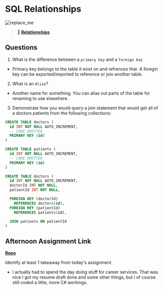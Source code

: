 # SQL Relationships

![replace_me](https://codeworks.blob.core.windows.net/public/assets/img/illustrations/placeholder.svg)

> **📖 [Relationships](https://codeworksacademy.com/fs-student-guide/resources/wk11/02-MySQL-Relationships)**

## Questions

1. What is the difference between a `primary key` and a `foreign key`

- Primary key belongs to the table it exist on and refrences that. A foregin key can be exported/imported to reference or join another table.

2. What is an `Alias`?

- Another name for something. You can alias out parts of the table for renaming to use elsewhere.

3. Demonstrate how you would query a join statement that would get all of a doctors patients from the following collections:

```SQL
CREATE TABLE doctors (
  id INT NOT NULL AUTO_INCREMENT,
  -- CODE OMITTED
  PRIMARY KEY (id)
)

CREATE TABLE patients (
  id INT NOT NULL AUTO_INCREMENT,
  -- CODE OMITTED
  PRIMARY KEY (id)
)

CREATE TABLE doctors (
  id INT NOT NULL AUTO_INCREMENT,
  doctorId INT NOT NULL,
  patientId INT NOT NULL,

  FOREIGN KEY (doctorId)
    REFERENCES doctors(id),
  FOREIGN KEY (patientId)
    REFERENCES patients(id),

  JOIN patients ON patientId
)

```

## Afternoon Assignment Link

**[Repo](https://github.com/HawkesJ02/checkpoint07)**

Identify at least 1 takeaway from today's assignment

- I actually had to spend the day doing stuff for career services. That was nice I got my resume draft done and some other things, but I of course still coded a little, more C# workings.
